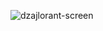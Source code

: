 ![dzajlorant-screen](https://github.com/user-attachments/assets/839dbb41-04e7-4f10-b775-6511b109b558)
